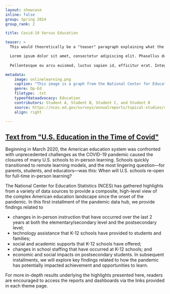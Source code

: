 ```yaml
---
layout: showcase
inline: false
group: Spring 2024 
group_rank: 2

title: Covid-19 Versus Education

teaser: >
  This would theoretically be a "teaser" paragraph explaining what the student project is about.<br><br>

  Lorem ipsum dolor sit amet, consectetur adipiscing elit. Phasellus dui elit, faucibus vel felis vitae, elementum faucibus velit. Sed laoreet lectus non mattis pellentesque. Suspendisse quam magna, vulputate non varius eget, eleifend eu justo. Praesent justo nibh, blandit vitae mattis vitae, varius eget turpis. Phasellus dignissim lectus at massa feugiat maximus. In hac habitasse platea dictumst. Aenean eget mauris sem. Cras rutrum nisi nec nibh laoreet mattis. Duis viverra, orci dapibus tempus egestas, nunc nisl maximus massa, non tempor mi massa eget tellus.<br><br>
  
  Pellentesque eu arcu euismod, luctus sapien id, efficitur erat. Integer id ultrices nibh. Suspendisse ac laoreet nibh. Suspendisse gravida turpis non turpis dictum pharetra. Maecenas dictum volutpat volutpat. Ut odio elit, placerat quis mollis rutrum, maximus tristique leo. Proin consectetur odio sed viverra fermentum. Vestibulum ante ipsum primis in faucibus orci luctus et ultrices posuere cubilia curae; Praesent sodales lacinia sem ut faucibus. Curabitur a lectus gravida, gravida lectus at, scelerisque justo. Nam tincidunt sit amet ipsum quis dictum. Integer id sem eget lectus sodales aliquet vel sed velit. Class aptent taciti sociosqu ad litora torquent per conubia nostra, per inceptos himenaeos. Pellentesque sem neque, vestibulum sit amet condimentum vitae, tincidunt sed ante. Nunc et erat tortor. Phasellus varius vestibulum metus.

metadata:
    image: onlinelearning.png
    caption: "This image is a graph from the National Center for Education Statistics. The descriptions reads: 'Percentage of schools reporting moving some or all classes to online distance-learning formats, by school control: 2020.' The chart shows 77% for 'Public' and 73% for 'Private.'"
    genre: Op-Ed
    filetype: .txt
    typeofdataadvocacy: Education
    contributors: Student A, Student B, Student C, and Student D
    source: https://nces.ed.gov/surveys/annualreports/topical-studies/covid/
    align: right

---
```


## [Text from "U.S. Education in the Time of Covid"](https://nces.ed.gov/surveys/annualreports/topical-studies/covid/)

Beginning in March 2020, the American education system was confronted with unprecedented challenges as the COVID-19 pandemic caused the closures of many U.S. schools to in-person learning. Schools quickly transitioned to remote learning models, and the most lingering question—for parents, students, and educators—was this: When will U.S. schools re-open for full-time in-person learning?

The National Center for Education Statistics (NCES) has gathered highlights from a variety of data sources to provide a composite, high-level view of the complex American education landscape since the onset of the pandemic. In this first installment of the pandemic data hub, we provide findings related to

- changes in in-person instruction that have occurred over the last 2 years at both the elementary/secondary level and the postsecondary level;
- technology assistance that K-12 schools have provided to students and families;
- social and academic supports that K-12 schools have offered;
- changes in school staffing that have occurred at K-12 schools; and
- economic and social impacts on postsecondary students.
In subsequent installments, we will explore key findings related to how the pandemic has potentially impacted achievement and opportunities to learn.

For more in-depth results underlying the highlights presented here, readers are encouraged to access the reports and dashboards via the links provided in each theme page.
